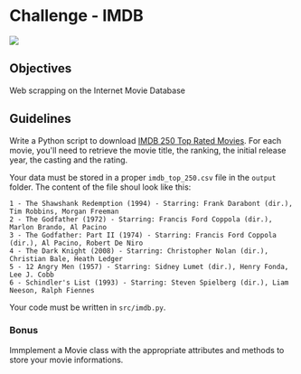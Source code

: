 # Challenge - IMDB

![](https://upload.wikimedia.org/wikipedia/commons/thumb/6/69/IMDB_Logo_2016.svg/1200px-IMDB_Logo_2016.svg.png?ixlib=rb-1.2.1&ixid=eyJhcHBfaWQiOjEyMDd9&auto=format&fit=crop&w=1489&q=80)

## Objectives

Web scrapping on the Internet Movie Database

## Guidelines

Write a Python script to download [IMDB 250 Top Rated Movies](https://www.imdb.com/chart/top). For each movie, you'll need to retrieve the movie title, the ranking, the initial release year, the casting and the rating.

Your data must be stored in a proper `imdb_top_250.csv` file in the `output` folder. The content of the file shoul look like this:
```
1 - The Shawshank Redemption (1994) - Starring: Frank Darabont (dir.), Tim Robbins, Morgan Freeman
2 - The Godfather (1972) - Starring: Francis Ford Coppola (dir.), Marlon Brando, Al Pacino
3 - The Godfather: Part II (1974) - Starring: Francis Ford Coppola (dir.), Al Pacino, Robert De Niro
4 - The Dark Knight (2008) - Starring: Christopher Nolan (dir.), Christian Bale, Heath Ledger
5 - 12 Angry Men (1957) - Starring: Sidney Lumet (dir.), Henry Fonda, Lee J. Cobb
6 - Schindler's List (1993) - Starring: Steven Spielberg (dir.), Liam Neeson, Ralph Fiennes
```

Your code must be written in `src/imdb.py`.

### Bonus

Immplement a Movie class with the appropriate attributes and methods to store your movie informations.
